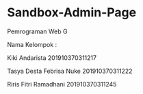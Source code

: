 # Sandbox-Admin-Page
Pemrograman Web G

Nama Kelompok : 

Kiki Andarista            201910370311217

Tasya Desta Febrisa Nuke  201910370311222

Riris Fitri Ramadhani     201910370311245
